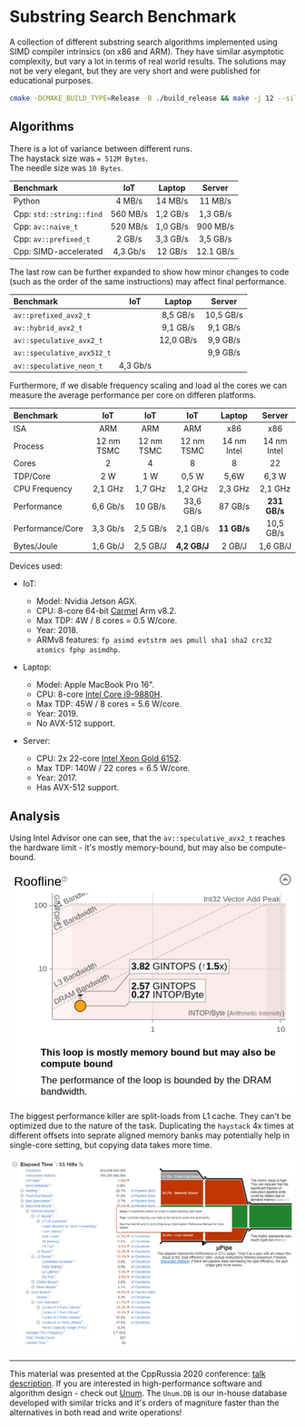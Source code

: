 


# Substring Search Benchmark

A collection of different substring search algorithms implemented using SIMD compiler intrinsics (on x86 and ARM).
They have similar asymptotic complexity, but vary a lot in terms of real world results.
The solutions may not be very elegant, but they are very short and were published for educational purposes.

```sh
cmake -DCMAKE_BUILD_TYPE=Release -B ./build_release && make -j 12 --silent -C ./build_release && ./build_release/unique_strings_cpp
```

## Algorithms

There is a lot of variance between different runs.<br/>
The haystack size was `= 512M Bytes`.<br/>
The needle size was `10 Bytes`.<br/>

| Benchmark                |   IoT    |  Laptop  |  Server   |
| :----------------------- | :------: | :------: | :-------: |
| Python                   |  4 MB/s  | 14 MB/s  |  11 MB/s  |
| Cpp: `std::string::find` | 560 MB/s | 1,2 GB/s | 1,3 GB/s  |
| Cpp: `av::naive_t`       | 520 MB/s | 1,0 GB/s | 900 MB/s  |
| Cpp: `av::prefixed_t`    |  2 GB/s  | 3,3 GB/s | 3,5 GB/s  |
| Cpp: SIMD-accelerated    | 4,3 Gb/s | 12 GB/s  | 12.1 GB/s |

The last row can be further expanded to show how minor changes to code (such as the order of the same instructions) may affect final performance.

| Benchmark                  |   IoT    |  Laptop   |  Server   |
| :------------------------- | :------: | :-------: | :-------: |
| `av::prefixed_avx2_t`      |          | 8,5 GB/s  | 10,5 GB/s |
| `av::hybrid_avx2_t`        |          | 9,1 GB/s  | 9,1 GB/s  |
| `av::speculative_avx2_t`   |          | 12,0 GB/s | 9,9 GB/s  |
| `av::speculative_avx512_t` |          |           | 9,9 GB/s  |
| `av::speculative_neon_t`   | 4,3 Gb/s |           |           |

Furthermore, if we disable frequency scaling and load al the cores we can measure the average performance per core on differen platforms.

| Benchmark        |    IoT     |    IoT     |     IoT      |   Laptop    |    Server    |
| :--------------- | :--------: | :--------: | :----------: | :---------: | :----------: |
| ISA              |    ARM     |    ARM     |     ARM      |     x86     |     x86      |
| Process          | 12 nm TSMC | 12 nm TSMC |  12 nm TSMC  | 14 nm Intel | 14 nm Intel  |
| Cores            |     2      |     4      |      8       |      8      |      22      |
| TDP/Core         |    2 W     |    1 W     |    0,5 W     |    5,6W     |    6,3 W     |
| CPU Frequency    |  2,1 GHz   |  1,7 GHz   |   1,2 GHz    |   2,3 GHz   |   2,1 GHz    |
| Performance      |  6,6 Gb/s  |  10 GB/s   |  33,6 GB/s   |   87 GB/s   | **231 GB/s** |
| Performance/Core |  3,3 Gb/s  |  2,5 GB/s  |   2,1 GB/s   | **11 GB/s** |  10,5 GB/s   |
| Bytes/Joule      |  1,6 Gb/J  |  2,5 GB/J  | **4,2 GB/J** |   2 GB/J    |   1,6 GB/J   |

Devices used:

* IoT:
  * Model: Nvidia Jetson AGX.
  * CPU: 8-core 64-bit [Carmel](https://en.wikipedia.org/wiki/Project_Denver) Arm v8.2.
  * Max TDP: 4W / 8 cores = 0.5 W/core.
  * Year: 2018.
  * ARMv8 features: `fp asimd evtstrm aes pmull sha1 sha2 crc32 atomics fphp asimdhp`.

* Laptop:
  * Model: Apple MacBook Pro 16".
  * CPU: 8-core [Intel Core i9-9880H](https://ark.intel.com/content/www/us/en/ark/products/192987/intel-core-i9-9880h-processor-16m-cache-up-to-4-80-ghz.html).
  * Max TDP: 45W / 8 cores = 5.6 W/core.
  * Year: 2019.
  * No AVX-512 support.

* Server:
  * CPU: 2x 22-core [Intel Xeon Gold 6152](https://ark.intel.com/content/www/us/en/ark/products/120491/intel-xeon-gold-6152-processor-30-25m-cache-2-10-ghz.html).
  * Max TDP: 140W / 22 cores = 6.5 W/core.
  * Year: 2017.
  * Has AVX-512 support.

## Analysis

Using Intel Advisor one can see, that the `av::speculative_avx2_t` reaches the hardware limit - it's mostly memory-bound, but may also be compute-bound.

![Intel Advisor results](results/intel_advisor.png)

The biggest performance killer are split-loads from L1 cache. They can't be optimized due to the nature of the task. Duplicating the `haystack` 4x times at different offsets into seprate aligned memory banks may potentially help in single-core setting, but copying data takes more time.

![L1 Split Loads](results/l1_split_loads.png)

---

This material was presented at the CppRussia 2020 conference: [talk description](https://cppconf-piter.ru/en/2020/spb/talks/23g3egeumhe3p4fd66pbar/).
If you are interested in high-performance software and algorithm design - check out [Unum](https://unum.xyz).
The `Unum.DB` is our in-house database developed with similar tricks and it's orders of magniture faster than the alternatives in both read and write operations!
